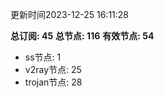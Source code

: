 更新时间2023-12-25 16:11:28

**总订阅: 45**
**总节点: 116**
**有效节点: 54**
- ss节点: 1
- v2ray节点: 25
- trojan节点: 28
